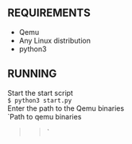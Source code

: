 ## REQUIREMENTS<br>
* Qemu<br>
* Any Linux distribution<br>
* python3<br>

## RUNNING<br>
Start the start script<br>
`$ python3 start.py`<br>
Enter the path to the Qemu binaries<br>
`Path to qemu binaries
>>`

